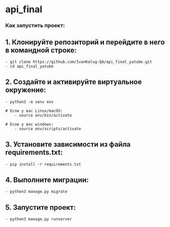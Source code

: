 # api_final

### Как запустить проект:

## 1. Клонируйте репозиторий и перейдите в него в командной строке:
    - git clone https://github.com/IvanKalug-QA/api_final_yatube.git
    - cd api_final_yatube

## 2. Создайте и активируйте виртуальное окружение:
    - python3 -m venv env

    # Если у вас Linux/macOS:
        - source env/bin/activate

    # Если у вас windows:
        - source env/scripts/activate

## 3. Установите зависимости из файла requirements.txt:
    - pip install -r requirements.txt

## 4. Выполните миграции:
    - python3 manage.py migrate

## 5. Запустите проект:
    - python3 manage.py runserver